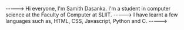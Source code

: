 ----->  Hi everyone, I'm Samith Dasanka. I'm a student in computer science at the Faculty of Computer at SLIIT.
----->  I have learnt a few languages such as, HTML, CSS, Javascript, Python and C.
----->  
